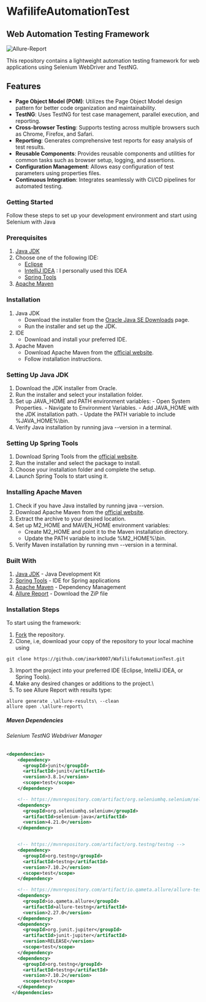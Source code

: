 # WafilifeAutomationTest
## Web Automation Testing Framework
![Allure-Report](https://github.com/imark0007/WafilifeAutomationTest/assets/53122092/86362949-ad74-43c8-a605-3ffd6c8ce9af)

This repository contains a lightweight automation testing framework for web applications using Selenium WebDriver and TestNG.

## Features

- **Page Object Model (POM)**: Utilizes the Page Object Model design pattern for better code organization and maintainability.
- **TestNG**: Uses TestNG for test case management, parallel execution, and reporting.
- **Cross-browser Testing**: Supports testing across multiple browsers such as Chrome, Firefox, and Safari.
- **Reporting**: Generates comprehensive test reports for easy analysis of test results.
- **Reusable Components**: Provides reusable components and utilities for common tasks such as browser setup, logging, and assertions.
- **Configuration Management**: Allows easy configuration of test parameters using properties files.
- **Continuous Integration**: Integrates seamlessly with CI/CD pipelines for automated testing.

### Getting Started
Follow these steps to set up your development environment and start using Selenium with Java

### Prerequisites

1. [Java JDK](https://www.oracle.com/java/technologies/javase-jdk15-downloads.html)
2. Choose one of the following IDE:
    - [Eclipse](https://www.eclipse.org/downloads/packages/release/2024-03/r/eclipse-ide-java-developers)
    - [IntelliJ IDEA](https://www.jetbrains.com/idea/download/) : I personally used this IDEA
    - [Spring Tools](https://spring.io/tools)
3. [Apache Maven](https://maven.apache.org/download.cgi)

### Installation

1. Java JDK
    - Download the installer from the [Oracle Java SE Downloads](https://www.oracle.com/java/technologies/javase-jdk15-downloads.html) page.
    - Run the installer and set up the JDK.
2. IDE
    - Download and install your preferred IDE.
3. Apache Maven
    - Download Apache Maven from the [official website](https://maven.apache.org/download.cgi).
    - Follow installation instructions.
  
### Setting Up Java JDK

1. Download the JDK installer from Oracle.
2. Run the installer and select your installation folder.
3. Set up JAVA_HOME and PATH environment variables:
         - Open System Properties.
         - Navigate to Environment Variables.
         - Add JAVA_HOME with the JDK installation path.
         - Update the PATH variable to include %JAVA_HOME%\bin.
4. Verify Java installation by running java --version in a terminal.

### Setting Up Spring Tools

1. Download Spring Tools from the [official website](https://spring.io/tools).
2. Run the installer and select the package to install.
3. Choose your installation folder and complete the setup.
4. Launch Spring Tools to start using it.

### Installing Apache Maven

1. Check if you have Java installed by running java --version.
2. Download Apache Maven from the [official website](https://maven.apache.org/download.cgi).
3. Extract the archive to your desired location.
4. Set up M2_HOME and MAVEN_HOME environment variables:
    - Create M2_HOME and point it to the Maven installation directory.
    - Update the PATH variable to include %M2_HOME%\bin.
5. Verify Maven installation by running mvn --version in a terminal.

### Built With

1. [Java JDK](https://www.oracle.com/java/) - Java Development Kit
2. [Spring Tools](https://spring.io/tools/) - IDE for Spring applications
3. [Apache Maven](https://maven.apache.org/) - Dependency Management
4. [Allure Report](https://repo.maven.apache.org/maven2/io/qameta/allure/allure-commandline/2.29.0/) - Download the ZiP file

### Installation Steps
To start using the framework:

1. [Fork](https://github.com/imark0007/WafilifeAutomationTest.git) the repository.
2. Clone, i.e, download your copy of the repository to your local machine using
```
git clone https://github.com/imark0007/WafilifeAutomationTest.git
```
3. Import the project into your preferred IDE (Eclipse, IntelliJ IDEA, or Spring Tools).
4. Make any desired changes or additions to the project.\
5. To see Allure Report with results type:
```
allure generate .\allure-results\ --clean
allure open .\allure-report\
```
##### Maven Dependencies

###### Selenium TestNG Webdriver Manager

```xml
<dependencies>
    <dependency>
      <groupId>junit</groupId>
      <artifactId>junit</artifactId>
      <version>3.8.1</version>
      <scope>test</scope>
    </dependency>

    <!-- https://mvnrepository.com/artifact/org.seleniumhq.selenium/selenium-java -->
    <dependency>
      <groupId>org.seleniumhq.selenium</groupId>
      <artifactId>selenium-java</artifactId>
      <version>4.21.0</version>
    </dependency>


    <!-- https://mvnrepository.com/artifact/org.testng/testng -->
    <dependency>
      <groupId>org.testng</groupId>
      <artifactId>testng</artifactId>
      <version>7.10.2</version>
      <scope>test</scope>
    </dependency>

    <!-- https://mvnrepository.com/artifact/io.qameta.allure/allure-testng -->
    <dependency>
      <groupId>io.qameta.allure</groupId>
      <artifactId>allure-testng</artifactId>
      <version>2.27.0</version>
    </dependency>
    <dependency>
      <groupId>org.junit.jupiter</groupId>
      <artifactId>junit-jupiter</artifactId>
      <version>RELEASE</version>
      <scope>test</scope>
    </dependency>
    <dependency>
      <groupId>org.testng</groupId>
      <artifactId>testng</artifactId>
      <version>7.10.2</version>
      <scope>test</scope>
    </dependency>
  </dependencies>
```
